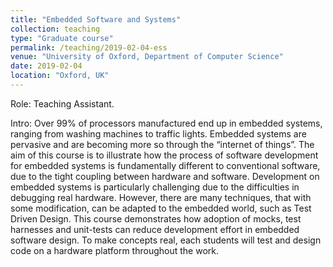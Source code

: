 ```yaml
---
title: "Embedded Software and Systems"
collection: teaching
type: "Graduate course"
permalink: /teaching/2019-02-04-ess
venue: "University of Oxford, Department of Computer Science"
date: 2019-02-04
location: "Oxford, UK"
---
```


Role: Teaching Assistant.

Intro: Over 99% of processors manufactured end up in embedded systems, ranging from washing machines to traffic lights. Embedded systems are pervasive and are becoming more so through the “internet of things”. The aim of this course is to illustrate how the process of software development for embedded systems is fundamentally different to conventional software, due to the tight coupling between hardware and software. Development on embedded systems is particularly challenging due to the difficulties in debugging real hardware. However, there are many techniques, that with some modification, can be adapted to the embedded world, such as Test Driven Design. This course demonstrates how adoption of mocks, test harnesses and unit-tests can reduce development effort in embedded software design. To make concepts real, each students will test and design code on a hardware platform throughout the work.
